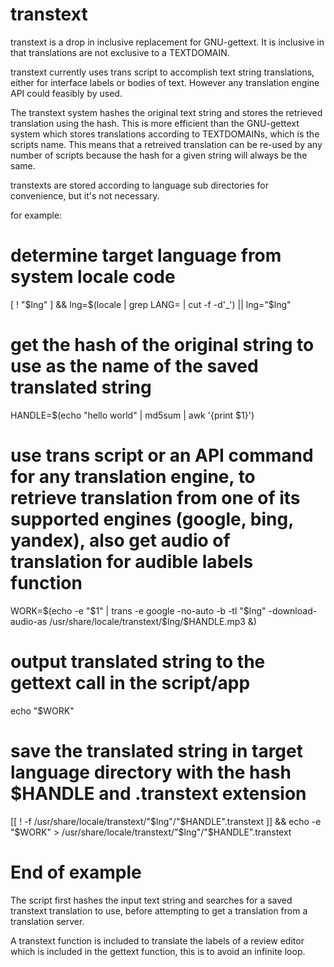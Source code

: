 # transtext
transtext is a drop in inclusive replacement for GNU-gettext. It is inclusive in that translations are not exclusive to a TEXTDOMAIN.

transtext currently uses trans script to accomplish text string translations, either for interface labels or bodies of text. However any translation engine API could feasibly by used.

The transtext system hashes the original text string and stores the retrieved translation using the hash. 
This is more efficient than the GNU-gettext system which stores translations according to TEXTDOMAINs, which is the scripts name.
This means that a retreived translation can be re-used by any number of scripts because the hash for a given string will always be the same. 

transtexts are stored according to language sub directories for convenience, but it's not necessary.

for example:
# determine target language from system locale code
[ ! "$lng" ] && lng=$(locale | grep LANG= | cut -f -d'_') || lng="$lng"

# get the hash of the original string to use as the name of the saved translated string
HANDLE=$(echo "hello world"  | md5sum | awk '{print $1}')

# use trans script or an API command for any translation engine, to retrieve translation from one of its supported engines (google, bing, yandex), also get audio of translation for audible labels function
WORK=$(echo -e "$1" | trans -e google -no-auto -b -tl "$lng" -download-audio-as /usr/share/locale/transtext/$lng/$HANDLE.mp3 &)

# output translated string to the gettext call in the script/app
echo "$WORK"

# save the translated string in target language directory with the hash $HANDLE and .transtext extension
[[  ! -f /usr/share/locale/transtext/"$lng"/"$HANDLE".transtext ]] && echo -e "$WORK" > /usr/share/locale/transtext/"$lng"/"$HANDLE".transtext

# End of example
The script first hashes the input text string and searches for a saved transtext translation to use, before attempting to get a translation from a translation server.

A transtext function is included to translate the labels of a review editor which is included in the gettext function, this is to avoid an infinite loop.
